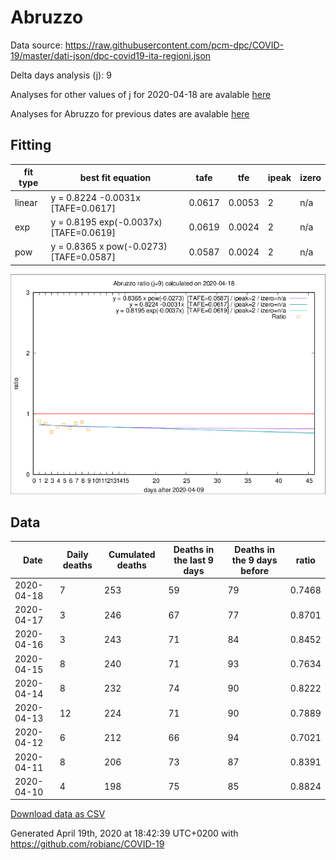 # Abruzzo

Data source: https://raw.githubusercontent.com/pcm-dpc/COVID-19/master/dati-json/dpc-covid19-ita-regioni.json

Delta days analysis (j): 9

Analyses for other values of j for 2020-04-18 are avalable [here](../2020-04-18/README.md)

Analyses for Abruzzo for previous dates are avalable [here](../README.md)

## Fitting 
|fit type|best fit equation|tafe|tfe|ipeak|izero|
|-------|-----|--------|------|---|---|
|linear|y = 0.8224 -0.0031x  [TAFE=0.0617]|0.0617|0.0053|2|n/a|
|exp|y = 0.8195 exp(-0.0037x)  [TAFE=0.0619]|0.0619|0.0024|2|n/a|
|pow|y = 0.8365 x pow(-0.0273)  [TAFE=0.0587]|0.0587|0.0024|2|n/a|

![Plot](COVID-19_abruzzo_j9_2020-04-18.png)

## Data
|Date|Daily deaths|Cumulated deaths|Deaths in the last 9 days|Deaths in the 9 days before|ratio|
|----|----------|-----------|-------|--------------------|-----|
|2020-04-18|7|253|59|79|0.7468|
|2020-04-17|3|246|67|77|0.8701|
|2020-04-16|3|243|71|84|0.8452|
|2020-04-15|8|240|71|93|0.7634|
|2020-04-14|8|232|74|90|0.8222|
|2020-04-13|12|224|71|90|0.7889|
|2020-04-12|6|212|66|94|0.7021|
|2020-04-11|8|206|73|87|0.8391|
|2020-04-10|4|198|75|85|0.8824|

[Download data as CSV](COVID-19_abruzzo_j9_2020-04-18.csv)

Generated April 19th, 2020 at 18:42:39 UTC+0200 with https://github.com/robianc/COVID-19
